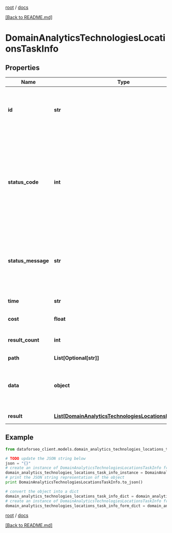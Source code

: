 [root](./../ "root") / [docs](./ "docs")

[[Back to README.md]](./../README.md "[Back to README.md]")

# DomainAnalyticsTechnologiesLocationsTaskInfo

## Properties

Name | Type | Description | Notes
------------ | ------------- | ------------- | -------------
**id** | **str** | task identifier unique task identifier in our system in the UUID format | [optional]
**status_code** | **int** | status code of the task generated by DataForSEO, can be within the following range: 10000-60000 you can find the full list of the response codes here | [optional]
**status_message** | **str** | informational message of the task you can find the full list of general informational messages here | [optional]
**time** | **str** | execution time, seconds | [optional]
**cost** | **float** | total tasks cost, USD | [optional]
**result_count** | **int** | number of elements in the result array | [optional]
**path** | **List[Optional[str]]** | URL path | [optional]
**data** | **object** | contains the same parameters that you specified in the POST request | [optional]
**result** | [**List[DomainAnalyticsTechnologiesLocationsResultInfo]**](DomainAnalyticsTechnologiesLocationsResultInfo.md) | array of results | [optional]

## Example

```python
from dataforseo_client.models.domain_analytics_technologies_locations_task_info import DomainAnalyticsTechnologiesLocationsTaskInfo

# TODO update the JSON string below
json = "{}"
# create an instance of DomainAnalyticsTechnologiesLocationsTaskInfo from a JSON string
domain_analytics_technologies_locations_task_info_instance = DomainAnalyticsTechnologiesLocationsTaskInfo.from_json(json)
# print the JSON string representation of the object
print DomainAnalyticsTechnologiesLocationsTaskInfo.to_json()

# convert the object into a dict
domain_analytics_technologies_locations_task_info_dict = domain_analytics_technologies_locations_task_info_instance.to_dict()
# create an instance of DomainAnalyticsTechnologiesLocationsTaskInfo from a dict
domain_analytics_technologies_locations_task_info_form_dict = domain_analytics_technologies_locations_task_info.from_dict(domain_analytics_technologies_locations_task_info_dict)
```

  

[root](./../ "root") / [docs](./ "docs")

[[Back to README.md]](./../README.md "[Back to README.md]")